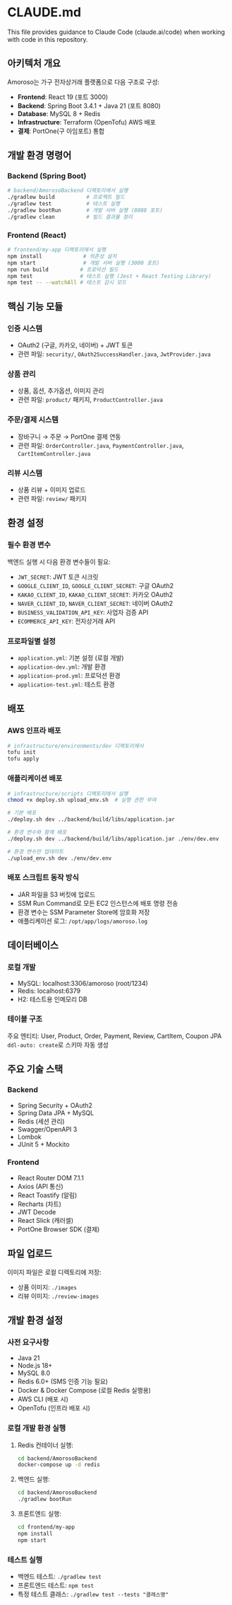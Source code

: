 # CLAUDE.md

This file provides guidance to Claude Code (claude.ai/code) when working with code in this repository.

## 아키텍처 개요

Amoroso는 가구 전자상거래 플랫폼으로 다음 구조로 구성:

- **Frontend**: React 19 (포트 3000)
- **Backend**: Spring Boot 3.4.1 + Java 21 (포트 8080)
- **Database**: MySQL 8 + Redis
- **Infrastructure**: Terraform (OpenTofu) AWS 배포
- **결제**: PortOne(구 아임포트) 통합

## 개발 환경 명령어

### Backend (Spring Boot)
```bash
# backend/AmorosoBackend 디렉토리에서 실행
./gradlew build          # 프로젝트 빌드
./gradlew test           # 테스트 실행  
./gradlew bootRun        # 개발 서버 실행 (8080 포트)
./gradlew clean          # 빌드 결과물 정리
```

### Frontend (React)
```bash
# frontend/my-app 디렉토리에서 실행
npm install             # 의존성 설치
npm start               # 개발 서버 실행 (3000 포트)
npm run build          # 프로덕션 빌드
npm test               # 테스트 실행 (Jest + React Testing Library)
npm test -- --watchAll # 테스트 감시 모드
```

## 핵심 기능 모듈

### 인증 시스템
- OAuth2 (구글, 카카오, 네이버) + JWT 토큰
- 관련 파일: `security/`, `OAuth2SuccessHandler.java`, `JwtProvider.java`

### 상품 관리
- 상품, 옵션, 추가옵션, 이미지 관리
- 관련 파일: `product/` 패키지, `ProductController.java`

### 주문/결제 시스템  
- 장바구니 → 주문 → PortOne 결제 연동
- 관련 파일: `OrderController.java`, `PaymentController.java`, `CartItemController.java`

### 리뷰 시스템
- 상품 리뷰 + 이미지 업로드
- 관련 파일: `review/` 패키지

## 환경 설정

### 필수 환경 변수
백엔드 실행 시 다음 환경 변수들이 필요:
- `JWT_SECRET`: JWT 토큰 시크릿
- `GOOGLE_CLIENT_ID`, `GOOGLE_CLIENT_SECRET`: 구글 OAuth2
- `KAKAO_CLIENT_ID`, `KAKAO_CLIENT_SECRET`: 카카오 OAuth2  
- `NAVER_CLIENT_ID`, `NAVER_CLIENT_SECRET`: 네이버 OAuth2
- `BUSINESS_VALIDATION_API_KEY`: 사업자 검증 API
- `ECOMMERCE_API_KEY`: 전자상거래 API

### 프로파일별 설정
- `application.yml`: 기본 설정 (로컬 개발)
- `application-dev.yml`: 개발 환경
- `application-prod.yml`: 프로덕션 환경
- `application-test.yml`: 테스트 환경

## 배포

### AWS 인프라 배포
```bash
# infrastructure/environments/dev 디렉토리에서
tofu init
tofu apply
```

### 애플리케이션 배포
```bash
# infrastructure/scripts 디렉토리에서 실행
chmod +x deploy.sh upload_env.sh  # 실행 권한 부여

# 기본 배포
./deploy.sh dev ../backend/build/libs/application.jar

# 환경 변수와 함께 배포
./deploy.sh dev ../backend/build/libs/application.jar ./env/dev.env

# 환경 변수만 업데이트
./upload_env.sh dev ./env/dev.env
```

### 배포 스크립트 동작 방식
- JAR 파일을 S3 버킷에 업로드
- SSM Run Command로 모든 EC2 인스턴스에 배포 명령 전송
- 환경 변수는 SSM Parameter Store에 암호화 저장
- 애플리케이션 로그: `/opt/app/logs/amoroso.log`

## 데이터베이스

### 로컬 개발
- MySQL: localhost:3306/amoroso (root/1234)
- Redis: localhost:6379
- H2: 테스트용 인메모리 DB

### 테이블 구조
주요 엔티티: User, Product, Order, Payment, Review, CartItem, Coupon
JPA `ddl-auto: create`로 스키마 자동 생성

## 주요 기술 스택

### Backend
- Spring Security + OAuth2
- Spring Data JPA + MySQL
- Redis (세션 관리)
- Swagger/OpenAPI 3
- Lombok
- JUnit 5 + Mockito

### Frontend  
- React Router DOM 7.1.1
- Axios (API 통신)
- React Toastify (알림)
- Recharts (차트)
- JWT Decode
- React Slick (캐러셀)
- PortOne Browser SDK (결제)

## 파일 업로드

이미지 파일은 로컬 디렉토리에 저장:
- 상품 이미지: `./images`
- 리뷰 이미지: `./review-images`

## 개발 환경 설정

### 사전 요구사항
- Java 21
- Node.js 18+
- MySQL 8.0
- Redis 6.0+ (SMS 인증 기능 필요)
- Docker & Docker Compose (로컬 Redis 실행용)
- AWS CLI (배포 시)
- OpenTofu (인프라 배포 시)

### 로컬 개발 환경 실행
1. Redis 컨테이너 실행:
   ```bash
   cd backend/AmorosoBackend
   docker-compose up -d redis
   ```

2. 백엔드 실행:
   ```bash
   cd backend/AmorosoBackend
   ./gradlew bootRun
   ```

3. 프론트엔드 실행:
   ```bash
   cd frontend/my-app
   npm install
   npm start
   ```

### 테스트 실행
- 백엔드 테스트: `./gradlew test`
- 프론트엔드 테스트: `npm test`
- 특정 테스트 클래스: `./gradlew test --tests "클래스명"`